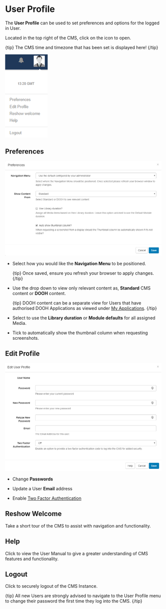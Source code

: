 # User Profile

The **User Profile** can be used to set preferences and options for the logged in User.

Located in the top right of the CMS, click on the icon to open.

{tip}
The CMS time and timezone that has been set is displayed here!
{/tip}

![User Profile](img/tour_user_profile.png)

## Preferences

![Preferences](img/v2_tour_profile_preferences.png) 

- Select how you would like the **Navigation Menu** to be positioned.

  {tip}
  Once saved, ensure you refresh your browser to apply changes.
  {/tip}

- Use the drop down to view only relevant content as, **Standard** CMS content or **DOOH** content.

  {tip}
  DOOH content can be a separate view for Users that have authorised DOOH Applications as viewed under [My Applications](<https://xibo.org.uk/manual/en/users_administration.html#my_applications>).
  {/tip}

- Select to use the **Library duration** or **Module defaults** for all assigned Media.

- Tick to automatically show the thumbnail column when requesting screenshots.





## Edit Profile

![Edit Profile](img/v2_tour_edit_profile.png)

- Change **Passwords**
- Update a User **Email** address

- Enable [Two Factor Authentication](<https://xibo.org.uk/manual/en/tour_two_factor_authentication.html>) 

## Reshow Welcome

Take a short tour of the CMS to assist with navigation and functionality.

## Help

Click to view the User Manual to give a greater understanding of CMS features and functionality.

## Logout

Click to securely logout of the CMS Instance.

{tip}
All new Users are strongly advised to navigate to the User Profile menu to change their password the first time they log into the CMS.
{/tip}